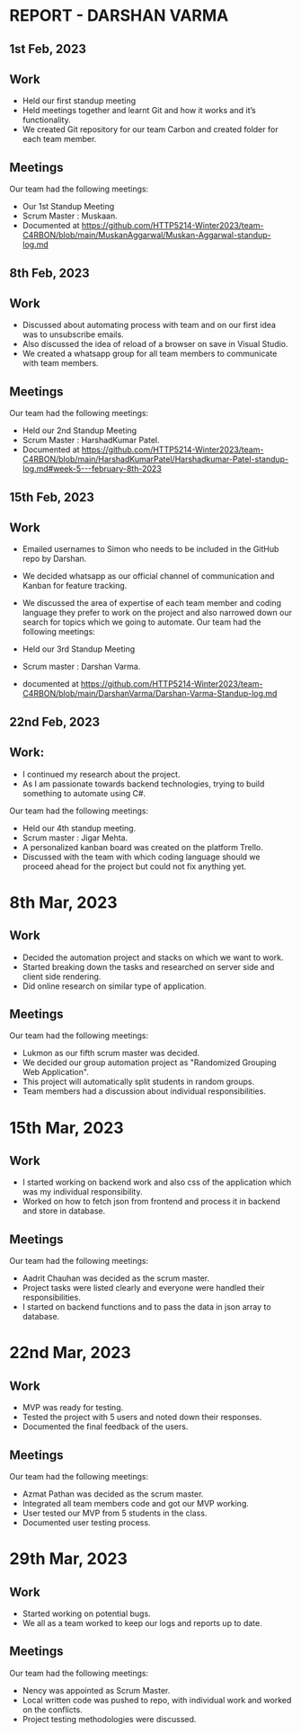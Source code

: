 # REPORT - DARSHAN VARMA

## 1st Feb, 2023

## Work
-	Held our first standup meeting
-	Held meetings together and learnt Git and how it works and it’s functionality.
-	We created Git repository for our team Carbon and created folder for each team member.
## Meetings
Our team had the following meetings:

-	Our 1st Standup Meeting
-	Scrum Master :  Muskaan.
-	Documented at https://github.com/HTTP5214-Winter2023/team-C4RBON/blob/main/MuskanAggarwal/Muskan-Aggarwal-standup-log.md


## 8th Feb, 2023

## Work
-	Discussed about automating process with team and on our first idea was to unsubscribe emails.
-	Also discussed the idea of reload of a browser on save in Visual Studio.
-	We created a whatsapp group for all team members to communicate with team members.

## Meetings
Our team had the following meetings:

-	Held our 2nd Standup Meeting
-	Scrum Master :  HarshadKumar Patel.
-	Documented at https://github.com/HTTP5214-Winter2023/team-C4RBON/blob/main/HarshadKumarPatel/Harshadkumar-Patel-standup-log.md#week-5---february-8th-2023


## 15th Feb, 2023

## Work
-	Emailed usernames to Simon who needs to be included in the GitHub repo by Darshan.
-	We decided whatsapp as our official channel of communication and Kanban for feature tracking.
-	We discussed the area of expertise of each team member and coding language they prefer to work on the project and also narrowed down our search for topics which we going to automate.
Our team had the following meetings:

-	Held our 3rd Standup Meeting
-	Scrum master :  Darshan Varma.
-	documented at https://github.com/HTTP5214-Winter2023/team-C4RBON/blob/main/DarshanVarma/Darshan-Varma-Standup-log.md



## 22nd Feb, 2023

## Work:
- I continued my research about the project.
- As I am passionate towards backend technologies, trying to build something to automate using C#.

Our team had the following meetings:
- Held our 4th standup meeting.
- Scrum master : Jigar Mehta.
- A personalized kanban board was created on the platform Trello.
- Discussed with the team with which coding language should we proceed ahead for the project but could not fix anything yet.

# 8th Mar, 2023

## Work
- Decided the automation project and stacks on which we want to work.
- Started breaking down the tasks and researched on server side and client side rendering.
- Did online research on similar type of application.
## Meetings
Our team had the following meetings:
- Lukmon as our fifth scrum master was decided.
- We decided our group automation project as "Randomized Grouping Web Application".
- This project will automatically split students in random groups.
- Team members had a discussion about individual responsibilities.

# 15th Mar, 2023
## Work
- I started working on backend work and also css of the application which was my individual responsibility.
- Worked on how to fetch json from frontend and process it in backend and store in database.
## Meetings
Our team had the following meetings:
- Aadrit Chauhan was decided as the scrum master.
- Project tasks were listed clearly and everyone were handled their responsibilities.
- I started on backend functions and to pass the data in json array to database.

# 22nd Mar, 2023

## Work
- MVP was ready for testing.
- Tested the project with 5 users and noted down their responses.
- Documented the final feedback of the users.
## Meetings
Our team had the following meetings:
- Azmat Pathan was decided as the scrum master.
- Integrated all team members code and got our MVP working.
- User tested our MVP from 5 students in the class.
- Documented user testing process.

# 29th Mar, 2023

## Work
- Started working on potential bugs.
- We all as a team worked to keep our logs and reports up to date.
## Meetings
Our team had the following meetings:
- Nency was appointed as Scrum Master.
- Local written code was pushed to repo, with individual work and worked on the conflicts.
- Project testing methodologies were discussed.
